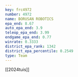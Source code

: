 ```yaml
---
key: frc4972
number: 4972
name: BORUSAN ROBOTICS
epa_end: 8.67
auto_epa_end: 3.9
teleop_epa_end: 3.99
endgame_epa_end: 0.77
winrate: 0.3333
district_epa_rank: 1342
district_epa_percentile: 0.2549
type: Team
---
```

[[2024tuis]]
